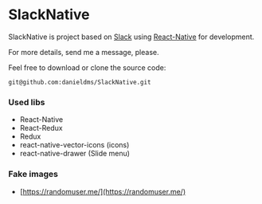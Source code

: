 # SlackNative

SlackNative is project based on [Slack](https://slack.com/) using [React-Native](https://facebook.github.io/react-native/) for development.

For more details, send me a message, please.

Feel free to download or clone the source code:

    git@github.com:danieldms/SlackNative.git

### Used libs ###

- React-Native
- React-Redux
- Redux
- react-native-vector-icons (icons)
- react-native-drawer (Slide menu)


### Fake images ###
- [https://randomuser.me/](https://randomuser.me/)

